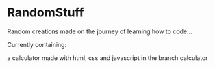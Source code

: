 # RandomStuff
Random creations made on the journey of learning how to code... 

Currently containing:

a calculator made with html, css and javascript in the branch calculator
